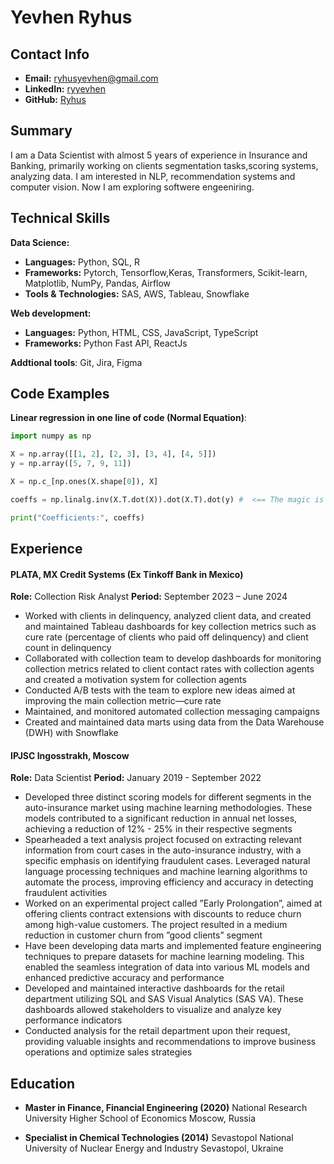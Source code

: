# Yevhen Ryhus

## Contact Info

- **Email:** ryhusyevhen@gmail.com
- **LinkedIn:** [ryyevhen](www.linkedin.com/in/ryyevhen)
- **GitHub:** [Ryhus](https://github.com/Ryhus/)

## Summary

I am a Data Scientist with almost 5 years of experience in Insurance and Banking, primarily working on clients segmentation tasks,scoring systems, analyzing data. I am interested in NLP, recommendation systems and computer vision. Now I am exploring softwere engeeniring.

## Technical Skills

**Data Science:**

- **Languages:** Python, SQL, R
- **Frameworks:** Pytorch, Tensorflow,Keras, Transformers, Scikit-learn, Matplotlib, NumPy, Pandas, Airflow
- **Tools & Technologies:** SAS, AWS, Tableau, Snowflake

**Web development:**

- **Languages:** Python, HTML, CSS, JavaScript, TypeScript
- **Frameworks:** Python Fast API, ReactJs

**Addtional tools**: Git, Jira, Figma

## Code Examples

**Linear regression in one line of code (Normal Equation)**:

```python
import numpy as np

X = np.array([[1, 2], [2, 3], [3, 4], [4, 5]])
y = np.array([5, 7, 9, 11])

X = np.c_[np.ones(X.shape[0]), X]

coeffs = np.linalg.inv(X.T.dot(X)).dot(X.T).dot(y) #  <== The magic is here

print("Coefficients:", coeffs)
```

## Experience

#### PLATA, MX Credit Systems (Ex Tinkoff Bank in Mexico)

**Role:** Collection Risk Analyst
**Period:** September 2023 – June 2024

- Worked with clients in delinquency, analyzed client data, and created and maintained Tableau dashboards for key
  collection metrics such as cure rate (percentage of clients who paid off delinquency) and client count in delinquency
- Collaborated with collection team to develop dashboards for monitoring collection metrics related to client contact
  rates with collection agents and created a motivation system for collection agents
- Conducted A/B tests with the team to explore new ideas aimed at improving the main collection metric—cure rate
- Maintained, and monitored automated collection messaging campaigns
- Created and maintained data marts using data from the Data Warehouse (DWH) with Snowflake

#### IPJSC Ingosstrakh, Moscow

**Role:** Data Scientist
**Period:** January 2019 - September 2022

- Developed three distinct scoring models for different segments in the auto-insurance market using machine learning
  methodologies. These models contributed to a significant reduction in annual net losses, achieving a reduction of
  12% - 25% in their respective segments
- Spearheaded a text analysis project focused on extracting relevant information from court cases in the
  auto-insurance industry, with a specific emphasis on identifying fraudulent cases. Leveraged natural language
  processing techniques and machine learning algorithms to automate the process, improving efficiency and accuracy
  in detecting fraudulent activities
- Worked on an experimental project called ”Early Prolongation”, aimed at offering clients contract extensions with
  discounts to reduce churn among high-value customers. The project resulted in a medium reduction in customer
  churn from ”good clients” segment
- Have been developing data marts and implemented feature engineering techniques to prepare datasets for machine
  learning modeling. This enabled the seamless integration of data into various ML models and enhanced predictive
  accuracy and performance
- Developed and maintained interactive dashboards for the retail department utilizing SQL and SAS Visual Analytics
  (SAS VA). These dashboards allowed stakeholders to visualize and analyze key performance indicators
- Conducted analysis for the retail department upon their request, providing valuable insights and recommendations
  to improve business operations and optimize sales strategies

## Education

- **Master in Finance, Financial Engineering (2020)**
  National Research University Higher School of Economics Moscow, Russia

- **Specialist in Chemical Technologies (2014)**
  Sevastopol National University of Nuclear Energy and Industry Sevastopol, Ukraine
